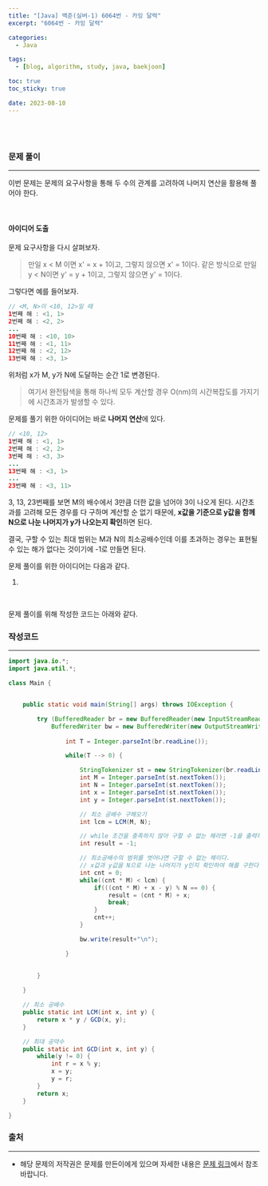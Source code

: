 ```yaml
---
title: "[Java] 백준(실버-1) 6064번 - 카잉 달력"
excerpt: "6064번 - 카잉 달력"

categories:
  - Java

tags:
  - [blog, algorithm, study, java, baekjoon]

toc: true
toc_sticky: true

date: 2023-08-10
---
```


<br><br>

### 문제 풀이

---

이번 문제는 문제의 요구사항을 통해 두 수의 관계를 고려하여 나머지 연산을 활용해 풀어야 한다.

<br>

#### 아이디어 도출

문제 요구사항을 다시 살펴보자.

> 만일 x < M 이면 x' = x + 1이고, 그렇지 않으면 x' = 1이다. 같은 방식으로 만일 y < N이면 y' = y + 1이고, 그렇지 않으면 y' = 1이다.

그렇다면 예를 들어보자.

```java
// <M, N>이 <10, 12>일 때
1번째 해 : <1, 1>
2번째 해 : <2, 2>
...
10번째 해 : <10, 10>
11번째 해 : <1, 11>
12번째 해 : <2, 12>
13번째 해 : <3, 1>
```

위처럼 x가 M, y가 N에 도달하는 순간 1로 변경된다.

> 여기서 완전탐색을 통해 하나씩 모두 계산할 경우 O(nm)의 시간복잡도를 가지기에 시간초과가 발생할 수 있다.

문제를 풀기 위한 아이디어는 바로 **나머지 연산**에 있다.

```java
// <10, 12>
1번째 해 : <1, 1>
2번째 해 : <2, 2>
3번째 해 : <3, 3>
...
13번째 해 : <3, 1>
...
23번째 해 : <3, 11>
```

3, 13, 23번째를 보면 M의 배수에서 3만큼 더한 값을 넘어야 3이 나오게 된다. 시간초과를 고려해 모든 경우를 다 구하며 계산할 순 없기 때문에, **x값을 기준으로 y값을 함께 N으로 나눈 나머지가 y가 나오는지 확인**하면 된다.

결국, 구할 수 있는 최대 범위는 M과 N의 최소공배수인데 이를 초과하는 경우는 표현될 수 있는 해가 없다는 것이기에 -1로 만들면 된다.

문제 풀이를 위한 아이디어는 다음과 같다.

1. 

<br>

문제 풀이를 위해 작성한 코드는 아래와 같다.

### 작성코드

---

```java
import java.io.*;
import java.util.*;

class Main {    


    public static void main(String[] args) throws IOException {

        try (BufferedReader br = new BufferedReader(new InputStreamReader(System.in));
            BufferedWriter bw = new BufferedWriter(new OutputStreamWriter(System.out))) {
            
                int T = Integer.parseInt(br.readLine());

                while(T --> 0) {

                    StringTokenizer st = new StringTokenizer(br.readLine());
                    int M = Integer.parseInt(st.nextToken());
                    int N = Integer.parseInt(st.nextToken());
                    int x = Integer.parseInt(st.nextToken());
                    int y = Integer.parseInt(st.nextToken());

                    // 최소 공배수 구해오기
                    int lcm = LCM(M, N);

                    // while 조건을 충족하지 않아 구할 수 없는 해라면 -1을 출력하기 위해 -1로 초기화한다.
                    int result = -1;

                    // 최소공배수의 범위를 벗어나면 구할 수 없는 해이다.
                    // x값과 y값을 N으로 나눈 나머지가 y인지 확인하여 해를 구한다.
                    int cnt = 0;
                    while((cnt * M) < lcm) {
                        if(((cnt * M) + x - y) % N == 0) {
                            result = (cnt * M) + x;
                            break;
                        }
                        cnt++;
                    }

                    bw.write(result+"\n");

                }
                
                
        }

    }

    // 최소 공배수
    public static int LCM(int x, int y) {
        return x * y / GCD(x, y);
    }

    // 최대 공약수
    public static int GCD(int x, int y) {
        while(y != 0) {
            int r = x % y;
            x = y;
            y = r;
        }
        return x;
    }

}
```

### 출처

---

- 해당 문제의 저작권은 문제를 만든이에게 있으며 자세한 내용은 [문제 링크](https://www.acmicpc.net/problem/6064)에서 참조바랍니다.